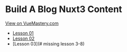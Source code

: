 # Build A Blog Nuxt3 Content
[View on VueMastery.com](https://vuemastery.com/courses/build-a-blog-nuxt3-content)
* [Lesson 01](https://player.vimeo.com/video/730092463?autoplay=1&app_id=122963)
* [Lesson 02](https://player.vimeo.com/video/731083441?autoplay=1&app_id=122963)
* [Lesson 03](# missing lesson 3-8)
